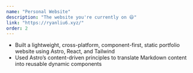 ```yaml
---
name: "Personal Website"
description: "The website you're currently on 😄"
link: "https://ryanliu6.xyz/"
order: 2
---
```

* Built a lightweight, cross-platform, component-first, static portfolio website using Astro, React, and Tailwind
* Used Astro’s content-driven principles to translate Markdown content into reusable dynamic components
